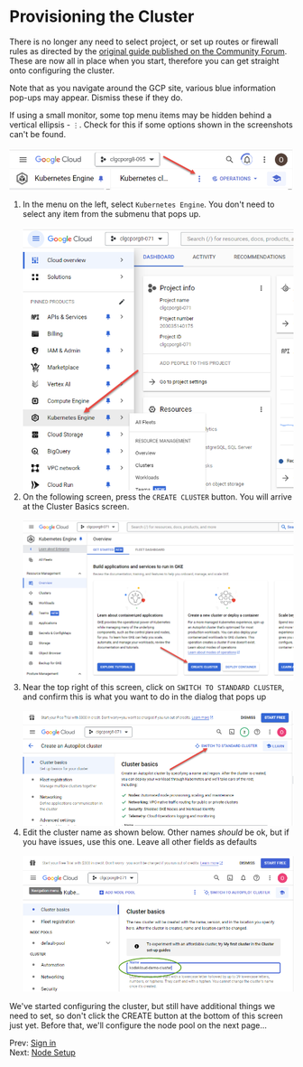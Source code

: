 # Provisioning the Cluster

There is no longer any need to select project, or set up routes or firewall rules as directed by the [original guide published on the Community Forum](https://kodekloud.com/community/t/playground-series-how-to-create-a-managed-kubernetes-cluster-with-google-kubernetes-engine/230314). These are now all in place when you start, therefore you can get straight onto configuring the cluster.

Note that as you navigate around the GCP site, various blue information pop-ups may appear. Dismiss these if they do.

If using a small monitor, some top menu items may be hidden behind a vertical ellipsis - `⋮`. Check for this if some options shown in the screenshots can't be found.<br/><br/>![vert-ellipsis](../images/02-vert-ellipsis.png)

1. In the menu on the left, select `Kubernetes Engine`. You don't need to select any item from the submenu that pops up.<br/><br/>![engine](../images/02-engine.png)
1. On the following screen, press the `CREATE CLUSTER` button. You will arrive at the Cluster Basics screen.<br/><br/>![create](../images/02-create.png)
1. Near the top right of this screen, click on `SWITCH TO STANDARD CLUSTER`, and confirm this is what you want to do in the dialog that pops up<br/><br/>![standard](../images/02-standard.png)
1. Edit the cluster name as shown below. Other names *should* be ok, but if you have issues, use this one. Leave all other fields as defaults<br/><br/> ![basics](../images/02-cluster-basics.png)

We've started configuring the cluster, but still have additional things we need to set, so don't click the CREATE button at the bottom of this screen just yet.  Before that, we'll configure the node pool on the next page...

Prev: [Sign in](./01-sign-in.md)<br/>
Next: [Node Setup](./03-node-setup.md)
